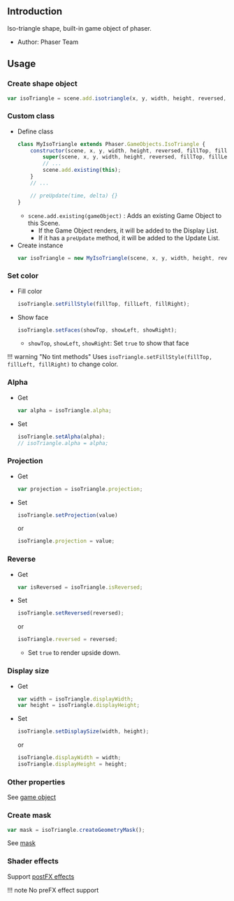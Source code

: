 ## Introduction

Iso-triangle shape, built-in game object of phaser.

- Author: Phaser Team

## Usage

### Create shape object

```javascript
var isoTriangle = scene.add.isotriangle(x, y, width, height, reversed, fillTop, fillLeft, fillRight);
```

### Custom class

- Define class
    ```javascript
    class MyIsoTriangle extends Phaser.GameObjects.IsoTriangle {
        constructor(scene, x, y, width, height, reversed, fillTop, fillLeft, fillRight) {
            super(scene, x, y, width, height, reversed, fillTop, fillLeft, fillRight);
            // ...
            scene.add.existing(this);
        }
        // ...

        // preUpdate(time, delta) {}
    }
    ```
    - `scene.add.existing(gameObject)` : Adds an existing Game Object to this Scene.
        - If the Game Object renders, it will be added to the Display List.
        - If it has a `preUpdate` method, it will be added to the Update List.
- Create instance
    ```javascript
    var isoTriangle = new MyIsoTriangle(scene, x, y, width, height, reversed, fillTop, fillLeft, fillRight);
    ```

### Set color

- Fill color
    ```javascript
    isoTriangle.setFillStyle(fillTop, fillLeft, fillRight);
    ```
- Show face
    ```javascript
    isoTriangle.setFaces(showTop, showLeft, showRight);
    ```
    - `showTop`, `showLeft`, `showRight`: Set `true` to show that face

!!! warning "No tint methods"
    Uses `isoTriangle.setFillStyle(fillTop, fillLeft, fillRight)` to change color.

### Alpha

- Get
    ```javascript
    var alpha = isoTriangle.alpha;
    ```
- Set
    ```javascript
    isoTriangle.setAlpha(alpha);
    // isoTriangle.alpha = alpha;
    ```

### Projection

- Get
   ```javascript
   var projection = isoTriangle.projection;
   ```
- Set
   ```javascript
   isoTriangle.setProjection(value)
   ```
   or
   ```javascript
   isoTriangle.projection = value;
   ```

### Reverse

- Get
   ```javascript
   var isReversed = isoTriangle.isReversed;
   ```
- Set
   ```javascript
   isoTriangle.setReversed(reversed);
   ```
   or
   ```javascript
   isoTriangle.reversed = reversed;
   ```
   - Set `true` to render upside down.

### Display size

- Get
    ```javascript
    var width = isoTriangle.displayWidth;
    var height = isoTriangle.displayHeight;
    ```
- Set
    ```javascript
    isoTriangle.setDisplaySize(width, height);
    ```
    or
    ```javascript
    isoTriangle.displayWidth = width;
    isoTriangle.displayHeight = height;
    ```

### Other properties

See [game object](gameobject.md)

### Create mask

```javascript
var mask = isoTriangle.createGeometryMask();
```

See [mask](mask.md)

### Shader effects

Support [postFX effects](shader-builtin.md)

!!! note
    No preFX effect support
